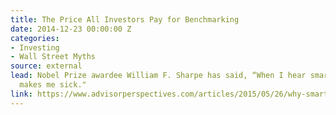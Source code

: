 ```yaml
---
title: The Price All Investors Pay for Benchmarking
date: 2014-12-23 00:00:00 Z
categories:
- Investing
- Wall Street Myths
source: external
lead: Nobel Prize awardee William F. Sharpe has said, “When I hear smart beta, it
  makes me sick."
link: https://www.advisorperspectives.com/articles/2015/05/26/why-smart-beta-is-really-dumb
---
```



